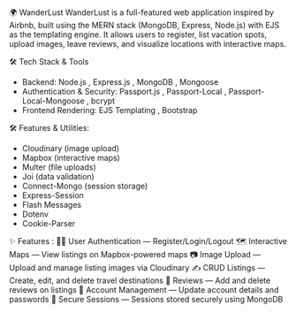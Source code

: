 🌍 WanderLust WanderLust is a full-featured web application inspired by Airbnb, built using the MERN stack (MongoDB, Express, Node.js) with EJS as the templating engine. It allows users to register, list vacation spots, upload images, leave reviews, and visualize locations with interactive maps.

🛠️ Tech Stack & Tools

- Backend: Node.js , Express.js , MongoDB , Mongoose
- Authentication & Security: Passport.js , Passport-Local , Passport-Local-Mongoose , bcrypt
- Frontend Rendering: EJS Templating , Bootstrap

🛠️ Features & Utilities:
- Cloudinary (image upload)
- Mapbox (interactive maps)
- Multer (file uploads)
- Joi (data validation)
- Connect-Mongo (session storage)
- Express-Session
- Flash Messages
- Dotenv
- Cookie-Parser


✨ Features : 
🧑‍💻 User Authentication — Register/Login/Logout 
🗺️ Interactive Maps — View listings on Mapbox-powered maps 
📷 Image Upload — Upload and manage listing images via Cloudinary 
✍️ CRUD Listings — Create, edit, and delete travel destinations 
📝 Reviews — Add and delete reviews on listings 
🧾 Account Management — Update account details and passwords 
🔐 Secure Sessions — Sessions stored securely using MongoDB
